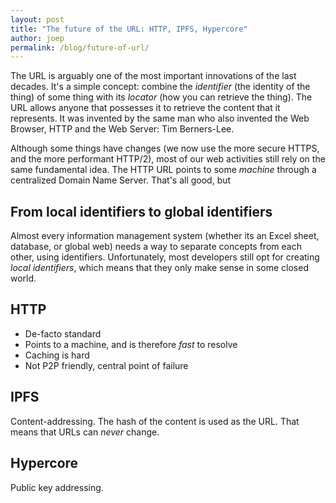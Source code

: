 ```yaml
---
layout: post
title: "The future of the URL: HTTP, IPFS, Hypercore"
author: joep
permalink: /blog/future-of-url/
---
```


The URL is arguably one of the most important innovations of the last decades.
It's a simple concept: combine the _identifier_ (the identity of the thing) of some thing with its _locator_ (how you can retrieve the thing).
The URL allows anyone that possesses it to retrieve the content that it represents.
It was invented by the same man who also invented the Web Browser, HTTP and the Web Server: Tim Berners-Lee.

Although some things have changes (we now use the more secure HTTPS, and the more performant HTTP/2), most of our web activities still rely on the same fundamental idea.
The HTTP URL points to some _machine_ through a centralized Domain Name Server.
That's all good, but

## From local identifiers to global identifiers

Almost every information management system (whether its an Excel sheet, database, or global web) needs a way to separate concepts from each other, using identifiers.
Unfortunately, most developers still opt for creating _local identifiers_, which means that they only make sense in some closed world.

## HTTP

- De-facto standard
- Points to a machine, and is therefore _fast_ to resolve
- Caching is hard
- Not P2P friendly, central point of failure

## IPFS

Content-addressing.
The hash of the content is used as the URL.
That means that URLs can _never_ change.

## Hypercore

Public key addressing.
